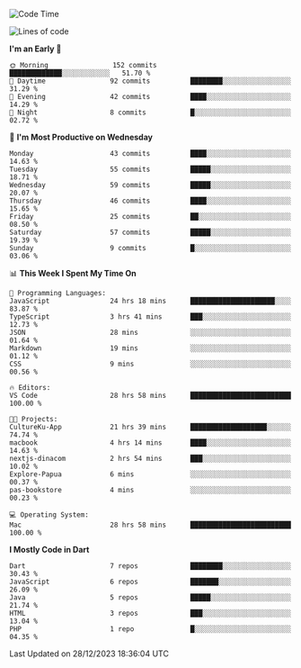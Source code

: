 <!--START_SECTION:waka-->
![Code Time](http://img.shields.io/badge/Code%20Time-105%20hrs%2014%20mins-blue)

![Lines of code](https://img.shields.io/badge/From%20Hello%20World%20I%27ve%20Written-190.7%20thousand%20lines%20of%20code-blue)

**I'm an Early 🐤** 

```text
🌞 Morning                152 commits         █████████████░░░░░░░░░░░░   51.70 % 
🌆 Daytime                92 commits          ████████░░░░░░░░░░░░░░░░░   31.29 % 
🌃 Evening                42 commits          ████░░░░░░░░░░░░░░░░░░░░░   14.29 % 
🌙 Night                  8 commits           █░░░░░░░░░░░░░░░░░░░░░░░░   02.72 % 
```
📅 **I'm Most Productive on Wednesday** 

```text
Monday                   43 commits          ████░░░░░░░░░░░░░░░░░░░░░   14.63 % 
Tuesday                  55 commits          █████░░░░░░░░░░░░░░░░░░░░   18.71 % 
Wednesday                59 commits          █████░░░░░░░░░░░░░░░░░░░░   20.07 % 
Thursday                 46 commits          ████░░░░░░░░░░░░░░░░░░░░░   15.65 % 
Friday                   25 commits          ██░░░░░░░░░░░░░░░░░░░░░░░   08.50 % 
Saturday                 57 commits          █████░░░░░░░░░░░░░░░░░░░░   19.39 % 
Sunday                   9 commits           █░░░░░░░░░░░░░░░░░░░░░░░░   03.06 % 
```


📊 **This Week I Spent My Time On** 

```text
💬 Programming Languages: 
JavaScript               24 hrs 18 mins      █████████████████████░░░░   83.87 % 
TypeScript               3 hrs 41 mins       ███░░░░░░░░░░░░░░░░░░░░░░   12.73 % 
JSON                     28 mins             ░░░░░░░░░░░░░░░░░░░░░░░░░   01.64 % 
Markdown                 19 mins             ░░░░░░░░░░░░░░░░░░░░░░░░░   01.12 % 
CSS                      9 mins              ░░░░░░░░░░░░░░░░░░░░░░░░░   00.56 % 

🔥 Editors: 
VS Code                  28 hrs 58 mins      █████████████████████████   100.00 % 

🐱‍💻 Projects: 
CultureKu-App            21 hrs 39 mins      ███████████████████░░░░░░   74.74 % 
macbook                  4 hrs 14 mins       ████░░░░░░░░░░░░░░░░░░░░░   14.63 % 
nextjs-dinacom           2 hrs 54 mins       ███░░░░░░░░░░░░░░░░░░░░░░   10.02 % 
Explore-Papua            6 mins              ░░░░░░░░░░░░░░░░░░░░░░░░░   00.37 % 
pas-bookstore            4 mins              ░░░░░░░░░░░░░░░░░░░░░░░░░   00.23 % 

💻 Operating System: 
Mac                      28 hrs 58 mins      █████████████████████████   100.00 % 
```

**I Mostly Code in Dart** 

```text
Dart                     7 repos             ████████░░░░░░░░░░░░░░░░░   30.43 % 
JavaScript               6 repos             ███████░░░░░░░░░░░░░░░░░░   26.09 % 
Java                     5 repos             █████░░░░░░░░░░░░░░░░░░░░   21.74 % 
HTML                     3 repos             ███░░░░░░░░░░░░░░░░░░░░░░   13.04 % 
PHP                      1 repo              █░░░░░░░░░░░░░░░░░░░░░░░░   04.35 % 
```




 Last Updated on 28/12/2023 18:36:04 UTC
<!--END_SECTION:waka-->
